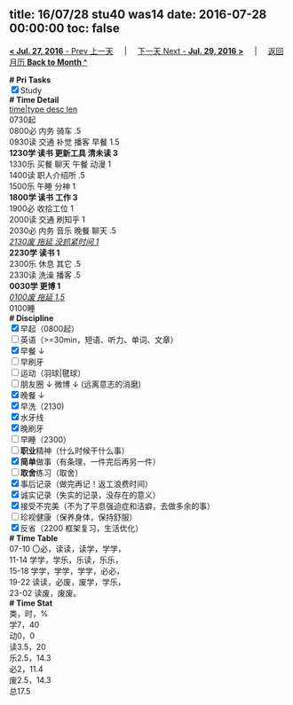title: 16/07/28 stu40 was14
date: 2016-07-28 00:00:00
toc: false
---
[**< Jul. 27, 2016** - Prev 上一天](/lifelogs/2016/07/d27.html) &nbsp; &nbsp; | &nbsp; &nbsp; [下一天 Next - **Jul. 29, 2016 >**](/lifelogs/2016/07/d29.html) &nbsp; &nbsp; |  &nbsp; &nbsp; [返回月历 **Back to Month ^**](/lifelogs/2016/07/index.html)
<br/><div><b># Pri Tasks</b></div><div><input checked="true" type="checkbox"/>Study</div><div><b># Time Detail</b></div><div><u>time|type desc len</u></div><div>0730起</div><div>0800必 内务 骑车 .5</div><div>0930读 交通 补觉 播客 早餐 1.5</div><div><b>1230学 读书 更新工具 清未读 3</b></div><div>1330乐 买餐 聊天 午餐 动漫 1</div><div>1400读 职人介绍所 .5</div><div>1500乐 午睡 分神 1</div><div><b>1800学 读书 工作 3</b></div><div>1900必 收拾工位 1</div><div>2000读 交通 刷知乎 1</div><div>2030必 内务 音乐 晚餐 聊天 .5</div><div><u><i>2130废 拖延 没抓紧时间 1</i></u></div><div><b>2230学 读书 1</b></div><div>2300乐 休息 其它 .5</div><div>2330读 洗澡 播客 .5</div><div><b>003</b><b>0学 更博 1</b></div><div><u><i>0100废 拖延 1.5</i></u></div><div>0100睡</div><div><b># Discipline</b></div><div><input checked="true" type="checkbox"/>早起（0800起）</div><div><input type="checkbox"/>英语（&gt;=30min，短语、听力、单词、文章）</div><div><input checked="true" type="checkbox"/>早餐 ↓</div><div><input type="checkbox"/>早刷牙</div><div><input type="checkbox"/>运动（羽球|毽球）</div><div><input type="checkbox"/>朋友圈 ↓ 微博 ↓ (远离意志的消磨)</div><div><input checked="true" type="checkbox"/>晚餐 ↓</div><div><input checked="true" type="checkbox"/>早洗（2130)</div><div><input checked="true" type="checkbox"/>水牙线</div><div><input checked="true" type="checkbox"/>晚刷牙</div><div><input type="checkbox"/>早睡（2300）</div><div><input type="checkbox"/><b>职业</b>精神（什么时候干什么事）</div><div><input checked="true" type="checkbox"/><b>简单</b>做事（有条理，一件完后再另一件）</div><div><input type="checkbox"/><b>取舍</b>练习（取舍）</div><div><input checked="true" type="checkbox"/>事后记录（做完再记！返工浪费时间）</div><div><input checked="true" type="checkbox"/>诚实记录（失实的记录，没存在的意义）</div><div><input checked="true" type="checkbox"/>接受不完美（不为了平息强迫症和洁癖，去做多余的事）</div><div><input type="checkbox"/>珍视健康（保养身体，保持舒服）</div><div><input checked="true" type="checkbox"/>反省（2200 框架复习，生活优化）</div><div><b># Time Table</b></div><div>07-10 〇必，读读，读学，学学，</div><div>11-14 学学，学乐，乐读，乐乐，</div><div>15-18 学学，学学，学学，必必，</div><div>19-22 读读，必废，废学，学乐，</div><div>23-02 读废，废废。</div><div><b># Time Stat</b></div><div>类，时，%</div><div>学7，40</div><div>动0，0</div><div>读3.5，20</div><div>乐2.5，14.3</div><div>必2，11.4</div><div>废2.5，14.3</div><div>总17.5</div>